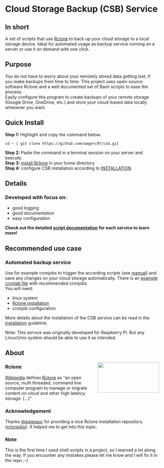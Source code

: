 # Cloud Storage Backup (CSB) Service
## In short
A set of scripts that use [Rclone](#about-rclone) to back up your cloud storage to a local storage device. 
Ideal for automated usage as backup service running on a server or use it on demand with one click.

## Purpose
You do not have to worry about your remotely stored data getting lost, if you make backups from time to time. 
This project uses open-source software Rclone and a well documented set of Bash scripts to ease the process.  
Easily configure this program to create backups of your remote storage (Google Drive, OneDrive, etc.) and store your cloud-based data locally whenever you want.  

## Quick Install
__Step 1:__ Highlight and copy the command below.    
```shell
cd ~ | git clone https://github.com/wagerc97/csb.git
```

__Step 2:__ Paste the command in a terminal session on your server and execute.  
__Step 3:__ [install Rclone](https://rclone.org/install/) in your home directory     
__Step 4:__ configure CSB installation according to [INSTALLATION](/howto/INSTALLATION.txt)   

## Details
### Developed with focus on:
- good logging
- good documentation
- easy configuration

__Check out the detailed [script documentation](/src/scripts/control) for each service to learn more!__

## Recommended use case
### Automated backup service
Use for example cronjobs to trigger the according scripts (see [manual](/howto/MANUAL.txt)) and save any changes on your cloud storage automatically. 
There is an [example crontab file](/src/maintenance/example-crontab.txt) with recommended cronjobs.  
You will need: 
- linux system
- [Rclone installation](https://rclone.org/install/)
- cronjob configuration

More details about the installation of the CSB service can be read in the [installation](/howto/INSTALLATION.txt) guideline.

Note: This service was originally developed for Raspberry Pi. But any Linux/Unix system should be able to use it as intended.

## About 

<img align="right" src="https://rclone.org/img/logo_on_light__horizontal_color.svg" width="200" height="100" >

### Rclone 
[Wikipedia](https://en.wikipedia.org/wiki/Rclone) defines [Rclone](https://rclone.org/#about) as "an open source, multi threaded, command line computer program to manage or migrate content on cloud and other high latency storage. (...)"  

### Acknowledgement
Thanks [@pageauc](https://github.com/pageauc) for providing a nice Rclone installation repository ([rclone4pi](https://github.com/pageauc/rclone4pi)). It helped me to get into this topic. 

### Note 
This is the first time I used shell scripts in a project, so I learned a lot along the way. If you encounter any mistakes please let me know and I will fix it in the repo ;-)
